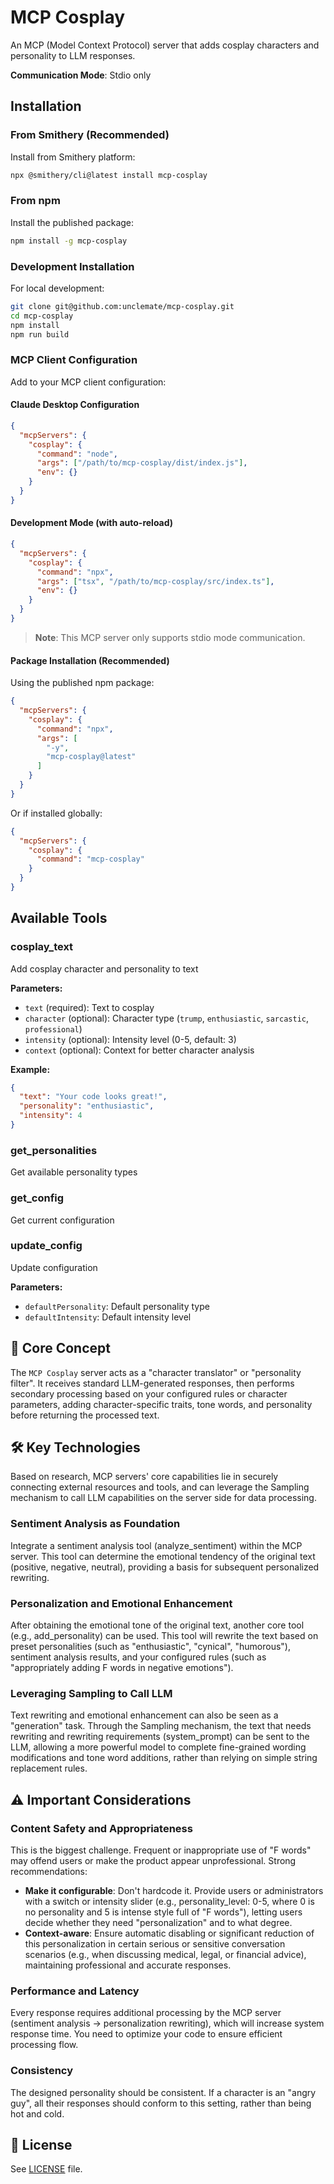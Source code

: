 # MCP Cosplay

An MCP (Model Context Protocol) server that adds cosplay characters and personality to LLM responses.

**Communication Mode**: Stdio only

## Installation

### From Smithery (Recommended)

Install from Smithery platform:

```bash
npx @smithery/cli@latest install mcp-cosplay
```

### From npm

Install the published package:

```bash
npm install -g mcp-cosplay
```

### Development Installation

For local development:

```bash
git clone git@github.com:unclemate/mcp-cosplay.git
cd mcp-cosplay
npm install
npm run build
```

### MCP Client Configuration

Add to your MCP client configuration:

#### Claude Desktop Configuration

```json
{
  "mcpServers": {
    "cosplay": {
      "command": "node",
      "args": ["/path/to/mcp-cosplay/dist/index.js"],
      "env": {}
    }
  }
}
```

#### Development Mode (with auto-reload)

```json
{
  "mcpServers": {
    "cosplay": {
      "command": "npx",
      "args": ["tsx", "/path/to/mcp-cosplay/src/index.ts"],
      "env": {}
    }
  }
}
```

> **Note**: This MCP server only supports stdio mode communication.

#### Package Installation (Recommended)

Using the published npm package:

```json
{
  "mcpServers": {
    "cosplay": {
      "command": "npx",
      "args": [
        "-y",
        "mcp-cosplay@latest"
      ]
    }
  }
}
```

Or if installed globally:

```json
{
  "mcpServers": {
    "cosplay": {
      "command": "mcp-cosplay"
    }
  }
}
```

## Available Tools

### cosplay_text
Add cosplay character and personality to text

**Parameters:**
- `text` (required): Text to cosplay
- `character` (optional): Character type (`trump`, `enthusiastic`, `sarcastic`, `professional`)
- `intensity` (optional): Intensity level (0-5, default: 3)
- `context` (optional): Context for better character analysis

**Example:**
```json
{
  "text": "Your code looks great!",
  "personality": "enthusiastic",
  "intensity": 4
}
```

### get_personalities
Get available personality types

### get_config
Get current configuration

### update_config
Update configuration

**Parameters:**
- `defaultPersonality`: Default personality type
- `defaultIntensity`: Default intensity level

## 🤔 Core Concept

The `MCP Cosplay` server acts as a "character translator" or "personality filter". It receives standard LLM-generated responses, then performs secondary processing based on your configured rules or character parameters, adding character-specific traits, tone words, and personality before returning the processed text.

## 🛠️ Key Technologies

Based on research, MCP servers' core capabilities lie in securely connecting external resources and tools, and can leverage the Sampling mechanism to call LLM capabilities on the server side for data processing.

### Sentiment Analysis as Foundation
Integrate a sentiment analysis tool (analyze_sentiment) within the MCP server. This tool can determine the emotional tendency of the original text (positive, negative, neutral), providing a basis for subsequent personalized rewriting.

### Personalization and Emotional Enhancement
After obtaining the emotional tone of the original text, another core tool (e.g., add_personality) can be used. This tool will rewrite the text based on preset personalities (such as "enthusiastic", "cynical", "humorous"), sentiment analysis results, and your configured rules (such as "appropriately adding F words in negative emotions").

### Leveraging Sampling to Call LLM
Text rewriting and emotional enhancement can also be seen as a "generation" task. Through the Sampling mechanism, the text that needs rewriting and rewriting requirements (system_prompt) can be sent to the LLM, allowing a more powerful model to complete fine-grained wording modifications and tone word additions, rather than relying on simple string replacement rules.

## ⚠️ Important Considerations

### Content Safety and Appropriateness
This is the biggest challenge. Frequent or inappropriate use of "F words" may offend users or make the product appear unprofessional. Strong recommendations:

- **Make it configurable**: Don't hardcode it. Provide users or administrators with a switch or intensity slider (e.g., personality_level: 0-5, where 0 is no personality and 5 is intense style full of "F words"), letting users decide whether they need "personalization" and to what degree.
- **Context-aware**: Ensure automatic disabling or significant reduction of this personalization in certain serious or sensitive conversation scenarios (e.g., when discussing medical, legal, or financial advice), maintaining professional and accurate responses.

### Performance and Latency
Every response requires additional processing by the MCP server (sentiment analysis -> personalization rewriting), which will increase system response time. You need to optimize your code to ensure efficient processing flow.

### Consistency
The designed personality should be consistent. If a character is an "angry guy", all their responses should conform to this setting, rather than being hot and cold.

## 📝 License

See [LICENSE](LICENSE) file.
